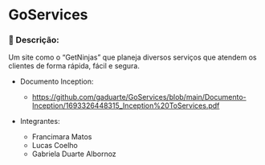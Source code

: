 # GoServices

### 📄 Descrição:
Um site como o “GetNinjas” que planeja diversos serviços que atendem os clientes de forma rápida, fácil e segura.

- Documento Inception:
  - https://github.com/gaduarte/GoServices/blob/main/Documento-Inception/1693326448315_Inception%20ToServices.pdf

- Integrantes:
  -  Francimara Matos
  - Lucas Coelho
  -  Gabriela Duarte Albornoz

